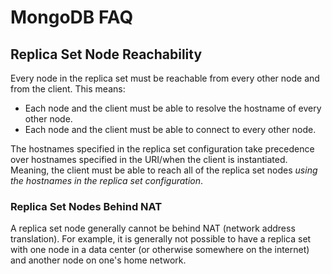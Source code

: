 # MongoDB FAQ

## Replica Set Node Reachability

Every node in the replica set must be reachable from every other node
and from the client. This means:

- Each node and the client must be able to resolve the hostname of every
other node.
- Each node and the client must be able to connect to every other node.

The hostnames specified in the replica set configuration take precedence
over hostnames specified in the URI/when the client is instantiated.
Meaning, the client must be able to reach all of the replica set nodes
*using the hostnames in the replica set configuration*.

### Replica Set Nodes Behind NAT

A replica set node generally cannot be behind NAT (network address translation).
For example, it is generally not possible to have a replica set with one
node in a data center (or otherwise somewhere on the internet) and another
node on one's home network.
